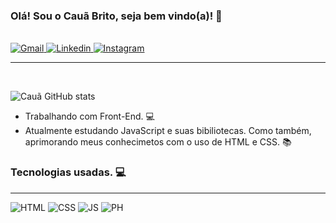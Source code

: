 ### Olá! Sou o Cauã Brito, seja bem vindo(a)! 👋
<div style="display:inline_block"><br/>
    <a href="mailto:cb.britocaua@gmail.com"> <img aling="center" alt="Gmail" src="https://img.shields.io/badge/Gmail-D14836?style=for-the-badge&logo=gmail&logoColor=white"> </a>
    <a href="https://www.linkedin.com/in/cau%C3%A3-brito-4949a0232/"> <img aling="center" alt="Linkedin" src="https://img.shields.io/badge/LinkedIn-0077B5?style=for-the-badge&logo=linkedin&logoColor=white"> </a>
    <a href="https://www.instagram.com/caua_britto/"> <img aling="center" alt="Instagram" src="https://img.shields.io/badge/Instagram-E4405F?style=for-the-badge&logo=instagram&logoColor=white"> </a> <br/>

--- 
<br/>

   ![Cauã GitHub stats](https://github-readme-stats.vercel.app/api?username=cauabritto6&show_icons=true&theme=radical)
   
- Trabalhando com Front-End. 💻
- Atualmente estudando JavaScript e suas bibiliotecas. Como também, aprimorando meus conhecimetos com o uso de HTML e CSS. 📚

### Tecnologias usadas. 💻
---
<div style="display:inline_block">
    <img aling="center" alt="HTML" src="https://img.shields.io/badge/HTML5-E34F26?style=for-the-badge&logo=html5&logoColor=white">
    <img aling="center" alt="CSS" src="https://img.shields.io/badge/CSS3-1572B6?style=for-the-badge&logo=css3&logoColor=white">
    <img aling="center" alt="JS" src="https://img.shields.io/badge/JavaScript-F7DF1E?style=for-the-badge&logo=javascript&logoColor=black">
    <img aling="center" alt="PH" src="https://img.shields.io/badge/Python-14354C?style=for-the-badge&logo=python&logoColor=white">
